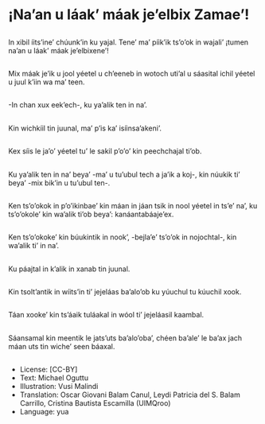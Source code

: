 # ¡Na’an u láak’ máak je’elbix Zamae’!

##
In xibil íits’ine’ chúunk’in ku yajal. Tene’ ma’ píik’ik ts’o’ok in wajali’ ¡tumen na’an u láak’ máak je’elbixene’!

##
Mix máak je’ik u jool yéetel u ch’eeneb in wotoch uti’al u sáasital ichil yéetel u juul k’iin wa ma’ teen.

##
-In chan xux eek’ech-, ku ya’alik ten in na’.

##
Kin wichkíil tin juunal, ma’ p’is ka’ isíinsa’akeni’.

##
Kex síis le ja’o’ yéetel tu’ le sakil p’o’o’ kin peechchajal ti’ob.

##
Ku ya’alik ten in na’ beya’ -ma’ u tu’ubul tech a ja’ik a koj-, kin núukik ti’ beya’ -mix bik’in u tu’ubul ten-.

##
Ken ts’o’okok in p’o’ikinbae’ kin máan in jáan tsik in nool yéetel in ts’e’ na’, ku ts’o’okole’ kin wa’alik ti’ob beya’: kanáantabáaje’ex.

##
Ken ts’o’okoke’ kin búukintik in nook’, -bejla’e’ ts’o’ok in nojochtal-, kin wa’alik ti’ in na’.

##
Ku páajtal in k’alik in xanab tin juunal.

##
Kin tsolt’antik in wíits’in ti’ jejeláas ba’alo’ob ku yúuchul tu kúuchil xook.

##
Táan xooke’ kin ts’áaik tuláakal in wóol ti’ jejeláasil kaambal.

##
Sáansamal kin meentik le jats’uts ba’alo’oba’, chéen ba’ale’ le ba’ax jach máan uts tin wiche’ seen báaxal.

##
* License: [CC-BY]
* Text: Michael Oguttu
* Illustration: Vusi Malindi
* Translation: Oscar Giovani Balam Canul, Leydi Patricia del S. Balam Carrillo, Cristina Bautista Escamilla (UIMQroo)
* Language: yua
